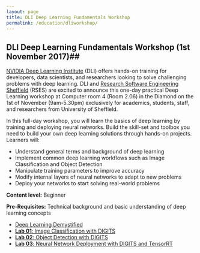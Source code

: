 ```yaml
---
layout: page
title: DLI Deep Learning Fundamentals Workshop
permalink: /education/dliworkshop/
---
```


## DLI Deep Learning Fundamentals Workshop (1st November 2017)##

[NVIDIA Deep Learning Institute](http://www.nvidia.co.uk/dli) (DLI) offers hands-on training for developers, data scientists, and researchers looking to solve challenging problems with deep learning. DLI and [Research Software Engineering Sheffield](http://rse.shef.ac.uk/) (RSES) are excited to announce this one-day practical Deep Learning workshop at Computer room 4 (Room 2.06) in the Diamond on the 1st of November (9am-5.30pm) exclusively for academics, students, staff, and researchers from University of Sheffield.

In this full-day workshop, you will learn the basics of deep learning by training and deploying neural networks. Build the skill-set and toolbox you need to build your own deep learning solutions through hands-on projects. Learners will:
* Understand general terms and background of deep learning
* Implement common deep learning workflows such as Image Classification and Object Detection
* Manipulate training parameters to improve accuracy
* Modify internal layers of neural networks to adapt to new problems
* Deploy your networks to start solving real-world problems

**Content level:** Beginner

**Pre-Requisites:** Technical background and basic understanding of deep learning concepts

* [Deep Learning Demystified](/static/slides/deep-learning-demystified.pdf)
* [**Lab 01**: Image Classification with DIGITS](/static/slides/image-classification-with-digits.pdf)
* [**Lab 02**: Object Detection with DIGITS](/static/slides/object-detection-with-digits.pdf)
* [**Lab 03**: Neural Network Deployment with DIGITS and TensorRT](/static/slides/neural-network-deployment.pdf)
